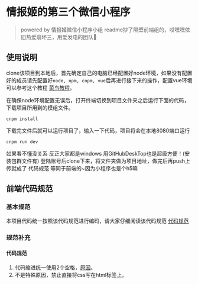 # 情报姬的第三个微信小程序
> powered by 情报姬微信小程序小组
readme抄了隔壁前端组的，哎嘿嘿依旧热爱崩坏三，用爱发电的团队🤣

## 使用说明

clone该项目到本地后，首先确定自己的电脑已经配置好node环境，如果没有配置好的成员请先配置好`node, npm, cnpm, vue`后再进行接下来的操作，配置vue环境可以参考这个教程 [菜鸟教程](https://www.runoob.com/vue2/vue-install.html)。

在确保node环境配置无误后，打开终端切换到项目文件夹之后运行下面的代码，下载项目所用到的模组文件。

```shell
cnpm install
```

下载完文件后就可以运行项目了，输入一下代码，项目将会在本地8080端口运行

```shell
cnpm run dev
```
如果看不懂没关系 反正大家都是windows 用GitHubDeskTop也是超级方便！(安装包群文件有) 登陆账号后clone下来，将文件夹做为项目地址，做完后再push上传就成了
代码规范   等同于前端的~因为小程序也是个h5嘛
## 前端代码规范
### 基本规范
本项目代码统一按照该代码规范进行编码，请大家仔细阅读该代码规范 [代码规范](https://guide.aotu.io/docs/index.html)
### 规范补充

#### 代码规范

1. 代码缩进统一使用2个空格，[原因](https://github.com/o2team/guide/issues/3)。
2. 不是特殊原因，禁止直接将css写在html标签上。